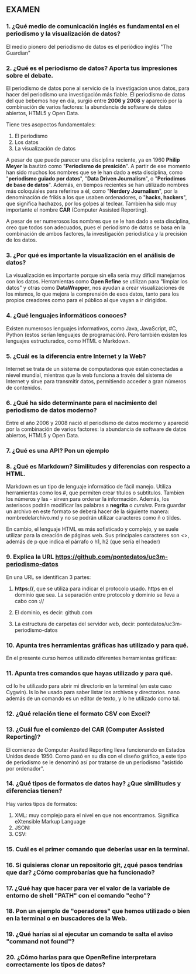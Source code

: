## EXAMEN

### 1. ¿Qué medio de comunicación inglés es fundamental en el periodismo y la visualización de datos?

El medio pionero del periodismo de datos es el periódico inglés "The Guardian"

### 2. ¿Qué es el periodismo de datos? Aporta tus impresiones sobre el debate.

El periodismo de datos pone al servicio de la investigacion unos datos, para hacer del periodismo una investigación más fiable.
El periodismo de datos del que bebemos hoy en día, surgió entre **2006 y 2008** y apareció por la combinación de varios factores: la abundancia de software de datos abiertos, HTML5 y Open Data.

Tiene tres ascpectos fundamentales:

1. El periodismo
2. Los datos
3. La visualización de datos

A pesar de que puede parecer una disciplina reciente, ya en 1960 **Philip Meyer** la bautizó como "**Periodismo de presición**". A partir de ese momento han sido muchos los nombres que se le han dado a esta disciplina, como "**periodismo guiado por datos**", "**Data Driven Journalism**", o "**Periodimos de base de datos**". Además, en tiempos recientes se han utilizado nombres más coloquiales para referirse a él, como "**Nerdery Journalism**", por la denominación de frikis a los que usaben ordenadores, o "**hacks, hackers**", que significa hachazos, por los golpes al teclear. Tambien ha sido muy importante el nombre **CAR** (Computer Assisted Reporting).

A pesar de ser numerosos los nombres que se le han dado a esta disciplina, creo que todos son adecuados, pues el periodismo de datos se basa en la combinación de ambos factores, la investigación periodística y la precisión de los datos. 

### 3. ¿Por qué es importante la visualización en el análisis de datos?

La visualización es importante porque sin ella sería muy difícil manejarnos con los datos. Herramientas como **Open Refine** se utilizan para "limpiar los datos" y otras como **DataWrapper**, nos ayudan a crear visualizaciones de los mismos, lo que mejora la comprensión de esos datos, tanto para los propios creadores como para el público al que vayan a ir dirigidos.

### 4. ¿Qué lenguajes informáticos conoces?

Existen numerosos lenguajes informativos, como Java, JavaScript, #C, Python (estos serían lenguajes de programación). Pero también existen los lenguajes estructurados, como HTML o Markdown. 

### 5. ¿Cuál es la diferencia entre Internet y la Web?

Internet se trata de un sistema de computadoras que están conectadas a nievel mundial, mientras que la web funciona a través del sistema de Internet y sirve para transmitir datos, permitiendo acceder a gran números de contenidos. 

### 6. ¿Qué ha sido determinante para el nacimiento del periodismo de datos moderno?

Entre el año 2006 y 2008 nació el periodismo de datos moderno y apareció por la combinación de varios factores: la abundancia de software de datos abiertos, HTML5 y Open Data.

### 7. ¿Qué es una API? Pon un ejemplo

### 8. ¿Qué es Markdown? Similitudes y diferencias con respecto a HTML.

Markdown es un tipo de lenguaje informático de fácil manejo. Utiliza herramientas como los #, que permiten crear títulos o subtítulos. Tambien los números y las - sirven para ordenar la información. Además, los asteriscos podrán modificar las palabras a **negrita** o *cursiva*. Para guardar un archivo en este formato se deberá hacer de la siguiente manera: nombredelarchivo.md y no se podrán utilizar caracteres como ñ o tildes.

En cambio, el lenguaje HTML es más sofisticado y complejo, y se suele utilizar para la creación de páginas web. Sus principales caracteres son <>, además de p que indica el párrafo o h1, h2 (que sería el header)

### 9. Explica la URL https://github.com/pontedatos/uc3m-periodismo-datos

En una URL se identifican 3 partes:

1. **https://**, que se utiliza para indicar el protocolo usado. https en el dominio
que sea. La separación entre protocolo y dominio se lleva a cabo con ://

2. El dominio, es decir: github.com

3. La estructura de carpetas del servidor web, decir: pontedatos/uc3m-periodismo-datos


### 10. Apunta tres herramientas gráficas has utilizado y para qué.

  En el presente curso hemos utilizado diferentes herramientas gráficas: 

### 11.  Apunta tres comandos que hayas utilizado y para qué.

cd lo he utilizado para abrir mi directorio en la terminal (en este caso Cygwin).
ls lo he usado para saber listar los archivos y directorios.
nano además de un comando es un editor de texto, y lo he utilizado como tal.

### 12. ¿Qué relación tiene el formato CSV con Excel?

### 13. ¿Cuál fue el comienzo del CAR (Computer Assisted Reporting)?
El comienzo de Computer Assited Reporting lleva funcionando en Estados Unidos desde 1950. Como pasó en su dia con el diseño gráfico, a este tipo de periodismo se le denominó así por tratarse de un periodismo "asistido por ordenador".

### 14. ¿Qué tipos de formatos de datos hay? ¿Que similitudes y diferencias tienen?

Hay varios tipos de formatos:

1. XML: muy complejo para el nivel en que nos encontramos. Significa eXtensible Markup Language
2. JSON:
3. CSV: 


### 15. Cuál es el primer comando que deberías usar en la terminal.

### 16. Si quisieras clonar un repositorio git, ¿qué pasos tendrías que dar? ¿Cómo comprobarías que ha funcionado?


### 17. ¿Qué hay que hacer para ver el valor de la variable de entorno de shell "PATH" con el comando "echo"?

### 18. Pon un ejemplo de "operadores" que hemos utilizado o bien en la terminal o en buscadores de la Web.
### 19. ¿Qué harías si al ejecutar un comando te salta el aviso "command not found"?
### 20. ¿Cómo harías para que OpenRefine interpretara correctamente los tipos de datos?



